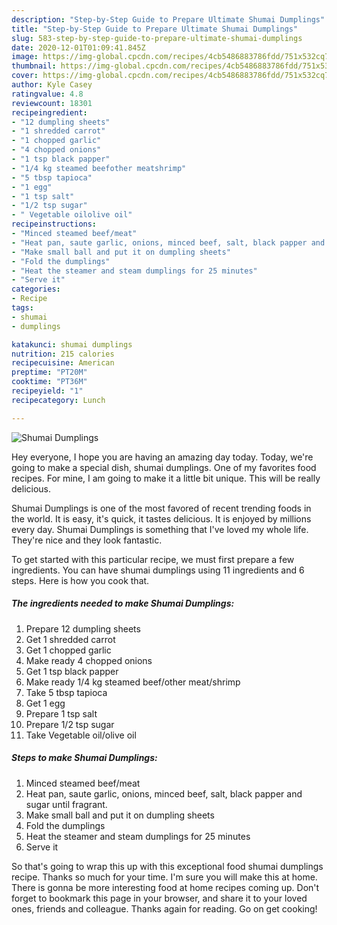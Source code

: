 ```yaml
---
description: "Step-by-Step Guide to Prepare Ultimate Shumai Dumplings"
title: "Step-by-Step Guide to Prepare Ultimate Shumai Dumplings"
slug: 583-step-by-step-guide-to-prepare-ultimate-shumai-dumplings
date: 2020-12-01T01:09:41.845Z
image: https://img-global.cpcdn.com/recipes/4cb5486883786fdd/751x532cq70/shumai-dumplings-recipe-main-photo.jpg
thumbnail: https://img-global.cpcdn.com/recipes/4cb5486883786fdd/751x532cq70/shumai-dumplings-recipe-main-photo.jpg
cover: https://img-global.cpcdn.com/recipes/4cb5486883786fdd/751x532cq70/shumai-dumplings-recipe-main-photo.jpg
author: Kyle Casey
ratingvalue: 4.8
reviewcount: 18301
recipeingredient:
- "12 dumpling sheets"
- "1 shredded carrot"
- "1 chopped garlic"
- "4 chopped onions"
- "1 tsp black papper"
- "1/4 kg steamed beefother meatshrimp"
- "5 tbsp tapioca"
- "1 egg"
- "1 tsp salt"
- "1/2 tsp sugar"
- " Vegetable oilolive oil"
recipeinstructions:
- "Minced steamed beef/meat"
- "Heat pan, saute garlic, onions, minced beef, salt, black papper and sugar until fragrant."
- "Make small ball and put it on dumpling sheets"
- "Fold the dumplings"
- "Heat the steamer and steam dumplings for 25 minutes"
- "Serve it"
categories:
- Recipe
tags:
- shumai
- dumplings

katakunci: shumai dumplings 
nutrition: 215 calories
recipecuisine: American
preptime: "PT20M"
cooktime: "PT36M"
recipeyield: "1"
recipecategory: Lunch

---
```



![Shumai Dumplings](https://img-global.cpcdn.com/recipes/4cb5486883786fdd/751x532cq70/shumai-dumplings-recipe-main-photo.jpg)

Hey everyone, I hope you are having an amazing day today. Today, we're going to make a special dish, shumai dumplings. One of my favorites food recipes. For mine, I am going to make it a little bit unique. This will be really delicious.



Shumai Dumplings is one of the most favored of recent trending foods in the world. It is easy, it's quick, it tastes delicious. It is enjoyed by millions every day. Shumai Dumplings is something that I've loved my whole life. They're nice and they look fantastic.


To get started with this particular recipe, we must first prepare a few ingredients. You can have shumai dumplings using 11 ingredients and 6 steps. Here is how you cook that.

<!--inarticleads1-->

##### The ingredients needed to make Shumai Dumplings:

1. Prepare 12 dumpling sheets
1. Get 1 shredded carrot
1. Get 1 chopped garlic
1. Make ready 4 chopped onions
1. Get 1 tsp black papper
1. Make ready 1/4 kg steamed beef/other meat/shrimp
1. Take 5 tbsp tapioca
1. Get 1 egg
1. Prepare 1 tsp salt
1. Prepare 1/2 tsp sugar
1. Take  Vegetable oil/olive oil




<!--inarticleads2-->

##### Steps to make Shumai Dumplings:

1. Minced steamed beef/meat
1. Heat pan, saute garlic, onions, minced beef, salt, black papper and sugar until fragrant.
1. Make small ball and put it on dumpling sheets
1. Fold the dumplings
1. Heat the steamer and steam dumplings for 25 minutes
1. Serve it




So that's going to wrap this up with this exceptional food shumai dumplings recipe. Thanks so much for your time. I'm sure you will make this at home. There is gonna be more interesting food at home recipes coming up. Don't forget to bookmark this page in your browser, and share it to your loved ones, friends and colleague. Thanks again for reading. Go on get cooking!
